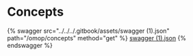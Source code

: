 # Concepts

{% swagger src="../../../.gitbook/assets/swagger (1).json" path="/omop/concepts" method="get" %}
[swagger (1).json](<../../../.gitbook/assets/swagger (1).json>)
{% endswagger %}
